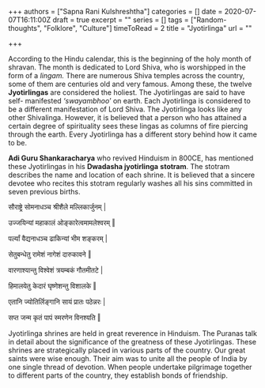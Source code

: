 +++
authors = ["Sapna Rani Kulshreshtha"]
categories = []
date = 2020-07-07T16:11:00Z
draft = true
excerpt = ""
series = []
tags = ["Random-thoughts", "Folklore", "Culture"]
timeToRead = 2
title = "Jyotirlinga"
url = ""

+++

According to the Hindu calendar, this is the beginning of the holy month of shravan. The month is dedicated to Lord Shiva, who is worshipped in the form of a _lingam._ There are numerous Shiva temples across the country, some of them are centuries old and very famous. Among these, the twelve **Jyotirlingas** are considered the holiest. The Jyotirlingas are said to have self- manifested _‘swayambhoo_’ on earth. Each Jyotirlinga is considered to be a different manifestation of Lord Shiva. The Jyotirlinga looks like any other Shivalinga. However, it is believed that a person who has attained a certain degree of spirituality sees these lingas as columns of fire piercing through the earth. Every Jyotirlinga has a different story behind how it came to be.

**Adi Guru Shankaracharya** who revived Hinduism in 800CE, has mentioned these Jyotirlingas in his **Dwadasha jyotirlinga** **stotram**. The stotram describes the name and location of each shrine. It is believed that a sincere devotee who recites this stotram regularly washes all his sins committed in seven previous births.

सौराष्ट्रे सोमनाधञ्च श्रीशैले मल्लिकार्जुनम् |

उज्जयिन्यां महाकालं ओङ्कारेत्वमामलेश्वरम् ‖

पर्ल्यां वैद्यनाधञ्च ढाकिन्यां भीम शङ्करम् |

सेतुबन्धेतु रामेशं नागेशं दारुकावने ‖

वारणाश्यान्तु विश्वेशं त्रयम्बकं गौतमीतटे |

हिमालयेतु केदारं घृष्णेशन्तु विशालके ‖

एतानि ज्योतिर्लिङ्गानि सायं प्रातः पठेन्नरः |

सप्त जन्म कृतं पापं स्मरणेन विनश्यति ‖

Jyotirlinga shrines are held in great reverence in Hinduism. The Puranas talk in detail about the significance of the greatness of these Jyotirlingas. These shrines are strategically placed in various parts of the country. Our great saints were wise enough. Their aim was to unite all the people of India by one single thread of devotion. When people undertake pilgrimage together to different parts of the country, they establish bonds of friendship.